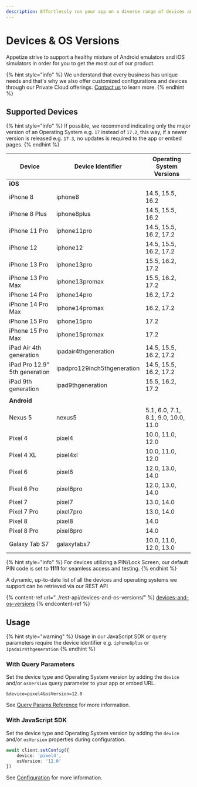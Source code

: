 ```yaml
---
description: Effortlessly run your app on a diverse range of devices and operating systems
---
```


# Devices & OS Versions

Appetize strive to support a healthy mixture of Android emulators and iOS simulators in order for you to get the most out of our product.

{% hint style="info" %}
We understand that every business has unique needs and that's why we also offer customized configurations and devices through our Private Cloud offerings. [Contact us](https://appetize.io/contact-us) to learn more.
{% endhint %}

## Supported Devices

{% hint style="info" %}
If possible, we recommend indicating only the major version of an Operating System e.g. `17` instead of `17.2`, this way, if a newer version is released e.g. `17.3`, no updates is required to the app or embed pages.
{% endhint %}

| Device                        | Device Identifier           | Operating System Versions           |
| ----------------------------- | --------------------------- | ----------------------------------- |
| **iOS**                       |                             |                                     |
| iPhone 8                      | iphone8                     | 14.5, 15.5, 16.2                    |
| iPhone 8 Plus                 | iphone8plus                 | 14.5, 15.5, 16.2                    |
| iPhone 11 Pro                 | iphone11pro                 | 14.5, 15.5, 16.2, 17.2              |
| iPhone 12                     | iphone12                    | 14.5, 15.5, 16.2, 17.2              |
| iPhone 13 Pro                 | iphone13pro                 | 15.5, 16.2, 17.2                    |
| iPhone 13 Pro Max             | iphone13promax              | 15.5, 16.2, 17.2                    |
| iPhone 14 Pro                 | iphone14pro                 | 16.2, 17.2                          |
| iPhone 14 Pro Max             | iphone14promax              | 16.2, 17.2                          |
| iPhone 15 Pro                 | iphone15pro                 | 17.2                                |
| iPhone 15 Pro Max             | iphone15promax              | 17.2                                |
| iPad Air 4th generation       | ipadair4thgeneration        | 14.5, 15.5, 16.2, 17.2              |
| iPad Pro 12.9" 5th generation | ipadpro129inch5thgeneration | 14.5, 15.5, 16.2, 17.2              |
| iPad 9th generation           | ipad9thgeneration           | 15.5, 16.2, 17.2                    |
|                               |                             |                                     |
| **Android**                   |                             |                                     |
| Nexus 5                       | nexus5                      | 5.1, 6.0, 7.1, 8.1, 9.0, 10.0, 11.0 |
| Pixel 4                       | pixel4                      | 10.0, 11.0, 12.0                    |
| Pixel 4 XL                    | pixel4xl                    | 10.0, 11.0, 12.0                    |
| Pixel 6                       | pixel6                      | 12.0, 13.0, 14.0                    |
| Pixel 6 Pro                   | pixel6pro                   | 12.0, 13.0, 14.0                    |
| Pixel 7                       | pixel7                      | 13.0, 14.0                          |
| Pixel 7 Pro                   | pixel7pro                   | 13.0, 14.0                          |
| Pixel 8                       | pixel8                      | 14.0                                |
| Pixel 8 Pro                   | pixel8pro                   | 14.0                                |
| Galaxy Tab S7                 | galaxytabs7                 | 10.0, 11.0, 12.0, 13.0              |

{% hint style="info" %}
For devices utilizing a PIN/Lock Screen, our default PIN code is set to **1111** for seamless access and testing.
{% endhint %}

A dynamic, up-to-date list of all the devices and operating systems we support can be retrieved via our REST API

{% content-ref url="../rest-api/devices-and-os-versions/" %}
[devices-and-os-versions](../rest-api/devices-and-os-versions/)
{% endcontent-ref %}

## Usage

{% hint style="warning" %}
Usage in our JavaScript SDK or query parameters require the device identifier e.g. `iphone8plus` or `ipadair4thgeneration`
{% endhint %}

### With Query Parameters

Set the device type and Operating System version by adding the `device` and/or `osVersion` query parameter to your app or embed URL.

```uri
&device=pixel4&osVersion=12.0
```

See [Query Params Reference](../platform/query-params-reference.md#device) for more information.

### With JavaScript SDK

Set the device type and Operating System version by adding the `device` and/or `osVersion` properties during configuration.

```typescript
await client.setConfig({
    device: 'pixel4',
    osVersion: '12.0'
})
```

See [Configuration](../javascript-sdk/configuration.md#device) for more information.
